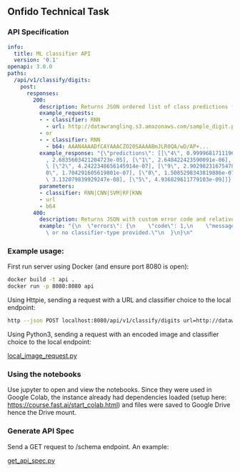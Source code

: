 ## Onfido Technical Task

### API Specification
```yaml
info:
  title: ML classifier API
  version: '0.1'
openapi: 3.0.0
paths:
  /api/v1/classify/digits:
    post:
      responses:
        200:
          description: Returns JSON ordered list of class predictions for input image.
          example_requests:
          - - classifier: RNN
            - url: http://datawrangling.s3.amazonaws.com/sample_digit.png
          - or
          - - classifier: RNN
            - b64: AAAN4AAADfCAYAAACZO20SAAAABmJLR0QA/wD/AP+...
          example_response: "{\"predictions\": [[\"4\", 0.9999681711196899], [\"6\"\
            , 2.6835603421204723e-05], [\"1\", 2.648422423590091e-06], [\"7\", 1.2625563385881833e-06],\
            \ [\"2\", 4.2422348656145914e-07], [\"9\", 2.9029823167547875e-07], [\"\
            0\", 1.704291605619801e-07], [\"8\", 1.5085298343819886e-07], [\"3\",\
            \ 3.132079839929247e-08], [\"5\", 4.936829611779103e-09]]}  \n"
          parameters:
          - classifier: RNN|CNN|SVM|RF|KNN
          - url
          - b64
        400:
          description: Returns JSON with custom error code and relative description.
          example: "{\n  \"errors\": {\n    \"code\": 1,\n    \"message\": \"Invalid\
            \ or no classifier-type provided.\"\n  }\n}\n"
```

### Example usage:
First run server using Docker (and ensure port 8080 is open):
```bash
docker build -t api .
docker run -p 8080:8080 api
```

Using Httpie, sending a request with a URL and classifier choice to the local endpoint:
```bash
http --json POST localhost:8080/api/v1/classify/digits url=http://datawrangling.s3.amazonaws.com/sample_digit.png classifier=RNN
```

Using Python3, sending a request with an encoded image and classifier choice to the local endpoint: 

[local\_image\_request.py](/examples/fastai_local_image_request.py)

### Using the notebooks
Use jupyter to open and view the notebooks. Since they were used in Google Colab, the instance already had dependencies loaded (setup here: https://course.fast.ai/start_colab.html) and files were saved to Google Drive hence the Drive mount.

### Generate API Spec
Send a GET request to /schema endpoint. An example:

[get\_api\_spec.py](/scripts/get_api_spec.py)